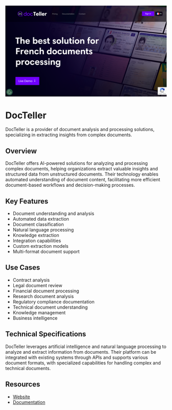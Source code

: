 ![DocTeller](assets\docteller.png)

# DocTeller

DocTeller is a provider of document analysis and processing solutions, specializing in extracting insights from complex documents.

## Overview

DocTeller offers AI-powered solutions for analyzing and processing complex documents, helping organizations extract valuable insights and structured data from unstructured documents. Their technology enables automated understanding of document content, facilitating more efficient document-based workflows and decision-making processes.

## Key Features

- Document understanding and analysis
- Automated data extraction
- Document classification
- Natural language processing
- Knowledge extraction
- Integration capabilities
- Custom extraction models
- Multi-format document support

## Use Cases

- Contract analysis
- Legal document review
- Financial document processing
- Research document analysis
- Regulatory compliance documentation
- Technical document understanding
- Knowledge management
- Business intelligence

## Technical Specifications

DocTeller leverages artificial intelligence and natural language processing to analyze and extract information from documents. Their platform can be integrated with existing systems through APIs and supports various document formats, with specialized capabilities for handling complex and technical documents.

## Resources

- [Website](https://www.docteller.com)
- [Documentation](https://www.docteller.com/resources)
